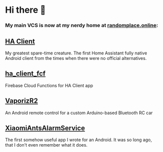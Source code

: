 # Hi there 👋

### My main VCS is now at my nerdy home at [randomplace.online](https://randomplace.online):

## [HA Client](https://git.randomplace.online/yehor/ha_client)
My greatest spare-time creature. The first Home Assistant fully native Android client from the times when there were no official alternatives.
## [ha_client_fcf](https://git.randomplace.online/yehor/ha_client_fcf)
Firebase Cloud Functions for HA Client app
## [VaporizR2](https://git.randomplace.online/yehor/VaporizR2)
An Android remote control for a custom Arduino-based Bluetooth RC car
## [XiaomiAntsAlarmService](https://git.randomplace.online/yehor/XiaomiAntsAlarmService)
The first somehow useful app I wrote for an Android. It was so long ago, that I don't even remember what it does.
